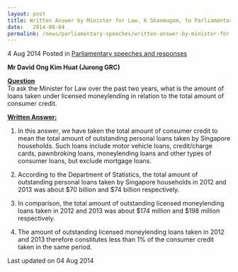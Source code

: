 ```yaml
---
layout: post
title: Written Answer by Minister for Law, K Shanmugam, to Parliamentary Question on loans taken under licensed moneylending
date:   2014-08-04
permalink: /news/parliamentary-speeches/written-answer-by-minister-for-law--k-shanmugam--to-parliamentar2
---
```


4 Aug 2014 Posted in [Parliamentary speeches and responses](/news/parliamentary-speeches)

**Mr David Ong Kim Huat (Jurong GRC)**

**<u>Question</u>**  
To ask the Minister for Law over the past two years, what is the amount of loans taken under licensed moneylending in relation to the total amount of consumer credit.

**<u>Written Answer:</u>**  
1. In this answer, we have taken the total amount of consumer credit to mean the total amount of outstanding personal loans taken by Singapore households. Such loans include motor vehicle loans, credit/charge cards, pawnbroking loans, moneylending loans and other types of consumer loans, but exclude mortgage loans.


2. According to the Department of Statistics, the total amount of outstanding personal loans taken by Singapore households in 2012 and 2013 was about $70 billion and $74 billion respectively.


3. In comparison, the total amount of outstanding licensed moneylending loans taken in 2012 and 2013 was about $174 million and $198 million respectively.


4. The amount of outstanding licensed moneylending loans taken in 2012 and 2013 therefore constitutes less than 1% of the consumer credit taken in the same period. 


<p class="right-side-updated">Last updated on 04 Aug 2014</p> 


